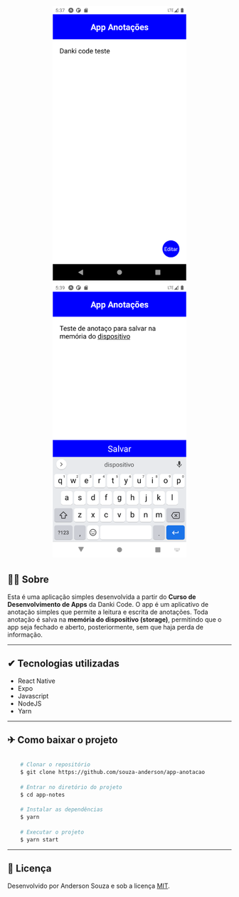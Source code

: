 <h1 align="center">
    <img width=300 src="assets/screens/Screenshot_1599327426.png">
    <img width=300 src="assets/screens/Screenshot_1599327550.png">
</h1>

## 🐱‍💻 Sobre

Esta é uma aplicação simples desenvolvida a partir do **Curso de Desenvolvimento de Apps** da Danki Code. O app é um aplicativo de anotação simples que permite a leitura e escrita de anotações. Toda anotação é salva na **memória do dispositivo (storage)**, permitindo que o app seja fechado e aberto, posteriormente, sem que haja perda de informação.

---

## ✔ Tecnologias utilizadas

- React Native
- Expo
- Javascript
- NodeJS
- Yarn

---

## ✈ Como baixar o projeto

```bash

    # Clonar o repositório
    $ git clone https://github.com/souza-anderson/app-anotacao

    # Entrar no diretório do projeto
    $ cd app-notes

    # Instalar as dependências
    $ yarn

    # Executar o projeto
    $ yarn start

```
---
## :page_facing_up: Licença
Desenvolvido por Anderson Souza e sob a licença [MIT](/LICENSE).
